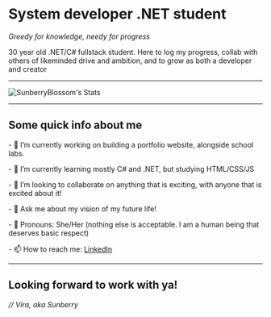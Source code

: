 <h1>System developer .NET student</h1>
<em>Greedy for knowledge, needy for progress</em>

<p>30 year old .NET/C# fullstack student. Here to log my progress, collab with others of likeminded drive and ambition, and to grow as both a developer and creator</p>
<hr>

![SunberryBlossom's Stats](https://github-readme-stats.vercel.app/api?username=SunberryBlossom&theme=dark&show_icons=true&hide_border=false&count_private=true)

<hr>

<h2>Some quick info about me</h2>
<p>- 🔭 I’m currently working on building a portfolio website, alongside school labs.</p>
<p>- 🌱 I’m currently learning mostly C# and .NET, but studying HTML/CSS/JS</p>
<p>- 👯 I’m looking to collaborate on anything that is exciting, with anyone that is excited about it!</p>
<p>- 💬 Ask me about my vision of my future life!</p>
<p>- 🐉 Pronouns: She/Her (nothing else is acceptable. I am a human being that deserves basic respect)</p>
<p>- 📫 How to reach me: <span><a target="_blank" href="https://www.linkedin.com/in/elvira-mariesdotter-0ab320382/">LinkedIn</a></span></p>

<hr>

<h2>Looking forward to work with ya!</h2>
<em>// Vira, aka Sunberry</em>
